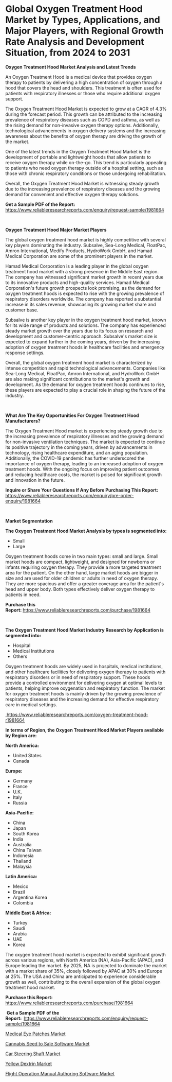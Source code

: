<p><h1>Global Oxygen Treatment Hood Market by Types, Applications, and Major Players, with Regional Growth Rate Analysis and Development Situation, from 2024 to 2031</h1></p><p><strong>Oxygen Treatment Hood Market Analysis and Latest Trends</strong></p>
<p><p>An Oxygen Treatment Hood is a medical device that provides oxygen therapy to patients by delivering a high concentration of oxygen through a hood that covers the head and shoulders. This treatment is often used for patients with respiratory illnesses or those who require additional oxygen support.</p><p>The Oxygen Treatment Hood Market is expected to grow at a CAGR of 4.3% during the forecast period. This growth can be attributed to the increasing prevalence of respiratory diseases such as COPD and asthma, as well as the rising demand for non-invasive oxygen therapy options. Additionally, technological advancements in oxygen delivery systems and the increasing awareness about the benefits of oxygen therapy are driving the growth of the market.</p><p>One of the latest trends in the Oxygen Treatment Hood Market is the development of portable and lightweight hoods that allow patients to receive oxygen therapy while on-the-go. This trend is particularly appealing to patients who need oxygen therapy outside of a hospital setting, such as those with chronic respiratory conditions or those undergoing rehabilitation.</p><p>Overall, the Oxygen Treatment Hood Market is witnessing steady growth due to the increasing prevalence of respiratory diseases and the growing demand for convenient and effective oxygen therapy solutions.</p></p>
<p><strong>Get a Sample PDF of the Report:&nbsp;</strong> <a href="https://www.reliableresearchreports.com/enquiry/request-sample/1981664">https://www.reliableresearchreports.com/enquiry/request-sample/1981664</a></p>
<p>&nbsp;</p>
<p><strong>Oxygen Treatment Hood Major Market Players</strong></p>
<p><p>The global oxygen treatment hood market is highly competitive with several key players dominating the industry. Subsalve, Sea-Long Medical, FloatPac, Amron International, Medify Products, HydroWork GmbH, and Hamad Medical Corporation are some of the prominent players in the market.</p><p>Hamad Medical Corporation is a leading player in the global oxygen treatment hood market with a strong presence in the Middle East region. The company has witnessed significant market growth in recent years due to its innovative products and high-quality services. Hamad Medical Corporation's future growth prospects look promising, as the demand for oxygen treatment hoods is expected to rise with the growing prevalence of respiratory disorders worldwide. The company has reported a substantial increase in its sales revenue, showcasing its growing market share and customer base.</p><p>Subsalve is another key player in the oxygen treatment hood market, known for its wide range of products and solutions. The company has experienced steady market growth over the years due to its focus on research and development and customer-centric approach. Subsalve's market size is expected to expand further in the coming years, driven by the increasing adoption of oxygen treatment hoods in healthcare facilities and emergency response settings.</p><p>Overall, the global oxygen treatment hood market is characterized by intense competition and rapid technological advancements. Companies like Sea-Long Medical, FloatPac, Amron International, and HydroWork GmbH are also making significant contributions to the market's growth and development. As the demand for oxygen treatment hoods continues to rise, these players are expected to play a crucial role in shaping the future of the industry.</p></p>
<p>&nbsp;</p>
<p><strong>What Are The Key Opportunities For Oxygen Treatment Hood Manufacturers?</strong></p>
<p><p>The Oxygen Treatment Hood market is experiencing steady growth due to the increasing prevalence of respiratory illnesses and the growing demand for non-invasive ventilation techniques. The market is expected to continue its positive trajectory in the coming years, driven by advancements in technology, rising healthcare expenditure, and an aging population. Additionally, the COVID-19 pandemic has further underscored the importance of oxygen therapy, leading to an increased adoption of oxygen treatment hoods. With the ongoing focus on improving patient outcomes and reducing healthcare costs, the market is poised for significant growth and innovation in the future.</p></p>
<p><strong>Inquire or Share Your Questions If Any Before Purchasing This Report:</strong> <a href="https://www.reliableresearchreports.com/enquiry/pre-order-enquiry/1981664">https://www.reliableresearchreports.com/enquiry/pre-order-enquiry/1981664</a></p>
<p>&nbsp;</p>
<p><strong>Market Segmentation</strong></p>
<p><strong>The Oxygen Treatment Hood Market Analysis by types is segmented into:</strong></p>
<p><ul><li>Small</li><li>Large</li></ul></p>
<p><p>Oxygen treatment hoods come in two main types: small and large. Small market hoods are compact, lightweight, and designed for newborns or infants requiring oxygen therapy. They provide a more targeted treatment area for the patient. On the other hand, large market hoods are bigger in size and are used for older children or adults in need of oxygen therapy. They are more spacious and offer a greater coverage area for the patient's head and upper body. Both types effectively deliver oxygen therapy to patients in need.</p></p>
<p><strong>Purchase this Report:&nbsp;</strong><a href="https://www.reliableresearchreports.com/purchase/1981664">https://www.reliableresearchreports.com/purchase/1981664</a></p>
<p>&nbsp;</p>
<p><strong>The Oxygen Treatment Hood Market Industry Research by Application is segmented into:</strong></p>
<p><ul><li>Hospital</li><li>Medical Institutions</li><li>Others</li></ul></p>
<p><p>Oxygen treatment hoods are widely used in hospitals, medical institutions, and other healthcare facilities for delivering oxygen therapy to patients with respiratory disorders or in need of respiratory support. These hoods provide a controlled environment for delivering oxygen at optimal levels to patients, helping improve oxygenation and respiratory function. The market for oxygen treatment hoods is mainly driven by the growing prevalence of respiratory diseases and the increasing demand for effective respiratory care in medical settings.</p></p>
<p><a href="https://www.reliableresearchreports.com/oxygen-treatment-hood-r1981664">&nbsp;https://www.reliableresearchreports.com/oxygen-treatment-hood-r1981664</a></p>
<p><strong>In terms of Region, the Oxygen Treatment Hood Market Players available by Region are:</strong></p>
<p>
    <p> <strong> North America: </strong>
        <ul>
            <li>United States</li>
            <li>Canada</li>
        </ul>
        </p> 
    <p> <strong> Europe: </strong>
        <ul>
            <li>Germany</li>
            <li>France</li>
            <li>U.K.</li>
            <li>Italy</li>
            <li>Russia</li>
        </ul>
        </p> 
    <p> <strong> Asia-Pacific: </strong>
        <ul>
            <li>China</li>
            <li>Japan</li>
            <li>South Korea</li>
            <li>India</li>
            <li>Australia</li>
            <li>China Taiwan</li>
            <li>Indonesia</li>
            <li>Thailand</li>
            <li>Malaysia</li>
        </ul>
        </p> 
    <p> <strong> Latin America: </strong>
        <ul>
            <li>Mexico</li>
            <li>Brazil</li>
            <li>Argentina Korea</li>
            <li>Colombia</li>
        </ul>
        </p> 
    <p> <strong> Middle East & Africa: </strong>
        <ul>
            <li>Turkey</li>
            <li>Saudi</li>
            <li>Arabia</li>
            <li>UAE</li>
            <li>Korea</li>
        </ul>
    </p>
    </p>
<p><p>The oxygen treatment hood market is expected to exhibit significant growth across various regions, with North America (NA), Asia-Pacific (APAC), and Europe leading the market. By 2025, NA is projected to dominate the market with a market share of 35%, closely followed by APAC at 30% and Europe at 25%. The USA and China are anticipated to experience considerable growth as well, contributing to the overall expansion of the global oxygen treatment hood market.</p></p>
<p><strong>Purchase this Report: </strong><a href="https://www.reliableresearchreports.com/purchase/1981664">https://www.reliableresearchreports.com/purchase/1981664</a></p>
<p>&nbsp;<strong>Get a Sample PDF of the Report:&nbsp;&nbsp;</strong><a href="https://www.reliableresearchreports.com/enquiry/request-sample/1981664">https://www.reliableresearchreports.com/enquiry/request-sample/1981664</a></p>
<p><strong></strong></p>
<p><p><a href="https://github.com/RickHolmes3/Market-Research-Report-List-6/blob/main/medical-eye-patches-market.md">Medical Eye Patches Market</a></p><p><a href="https://issuu.com/reportprime-2/docs/cannabis-seed-to-sale-software-market-size-2030.pp">Cannabis Seed to Sale Software Market</a></p><p><a href="https://www.linkedin.com/pulse/global-car-steering-shaft-market-size-trends-analysis-regional-jbche?trackingId=%2BqRG7dYKSga40w1m83arqQ%3D%3D">Car Steering Shaft Market</a></p><p><a href="https://www.linkedin.com/pulse/yellow-dextrin-market-size-share-analysis-growth-trends-rmace?trackingId=brk6pbzcTuCIzh4h0JxoRA%3D%3D">Yellow Dextrin Market</a></p><p><a href="https://issuu.com/reportprime-2/docs/flight-operation-manual-authoring-software-market-">Flight Operation Manual Authoring Software Market</a></p></p>